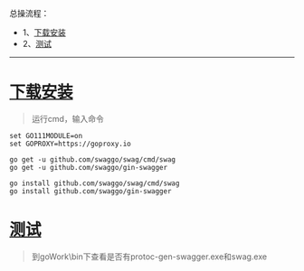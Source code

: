 总操流程：
- 1、[下载安装](#go-01)
- 2、[测试](#go-02)

***

# <a name="go-01" href="#" >下载安装</a>

> 运行cmd，输入命令

```shell
set GO111MODULE=on
set GOPROXY=https://goproxy.io

go get -u github.com/swaggo/swag/cmd/swag
go get -u github.com/swaggo/gin-swagger

go install github.com/swaggo/swag/cmd/swag
go install github.com/swaggo/gin-swagger

```

# <a name="go-02" href="#" >测试</a>

> 到goWork\bin下查看是否有protoc-gen-swagger.exe和swag.exe
